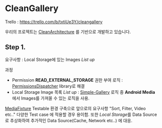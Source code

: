 # CleanGallery
Trello : https://trello.com/b/txtiUe3Y/cleangallery

우리의 프로젝트는 [CleanArchitecture][cleancode] 를 기반으로 개발하고 있습니다.


## Step 1.
요구사항 : Local Storage에 있는 Images  _List up_

과정

 * Permission **READ_EXTERNAL_STORAGE** 권한 부여 로직 : [PermissionsDispatcher](https://github.com/permissions-dispatcher/PermissionsDispatcher) library로 해결
 * Local Storage Image 목록 _List up_ : [Simple-Gallery](https://github.com/SimpleMobileTools/Simple-Gallery) 로직 중 **Android Media**에서 Images를 가져올 수 있는
 로직을 사용.

[MediaFixture](https://github.com/kimtaesu/CleanGallery/blob/master/app/src/test/java/com/hucet/clean/gallery/fixture/MediaFixture.kt) Testable 환경 구축으로 앞으로의 요구사항 "Sort, Filter, Video etc.." 다양한 Test case 에 적용할 경우 용이함.
또한 *Local Storage*를 Data Source로 추상화하여 추가적인 Data Source(Cache, Network etc..) 에 대응.

 [cleancode]: https://github.com/bufferapp/clean-architecture-components-boilerplate
